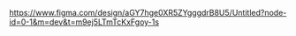 https://www.figma.com/design/aGY7hge0XR5ZYgggdrB8U5/Untitled?node-id=0-1&m=dev&t=m9ej5LTmTcKxFgoy-1s 